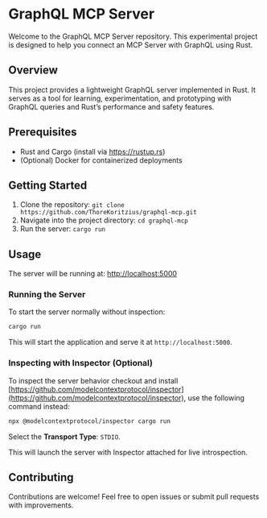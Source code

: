 # GraphQL MCP Server

Welcome to the GraphQL MCP Server repository. This experimental project is designed to help you connect an MCP Server with GraphQL using Rust.

## Overview

This project provides a lightweight GraphQL server implemented in Rust. It serves as a tool for learning, experimentation, and prototyping with GraphQL queries and Rust’s performance and safety features.

## Prerequisites

- Rust and Cargo (install via https://rustup.rs)
- (Optional) Docker for containerized deployments

## Getting Started

1. Clone the repository:
   `git clone https://github.com/ThoreKoritzius/graphql-mcp.git`
2. Navigate into the project directory:
   `cd graphql-mcp`
3. Run the server:
   `cargo run`

## Usage

The server will be running at: [http://localhost:5000](http://localhost:5000)

### Running the Server

To start the server normally without inspection:

```bash
cargo run
```

This will start the application and serve it at `http://localhost:5000`.

### Inspecting with Inspector (Optional)

To inspect the server behavior checkout and install [https://github.com/modelcontextprotocol/inspector](https://github.com/modelcontextprotocol/inspector), use the following command instead:

```bash
npx @modelcontextprotocol/inspector cargo run
```

Select the **Transport Type**: `STDIO`.

This will launch the server with Inspector attached for live introspection.


## Contributing

Contributions are welcome! Feel free to open issues or submit pull requests with improvements.
